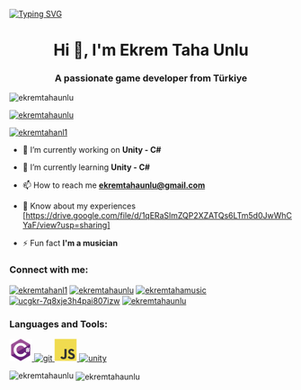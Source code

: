 
<a href="https://git.io/typing-svg"><img src="https://readme-typing-svg.herokuapp.com?font=Fira+Code&pause=1000&color=2EF78A&background=FFFFFF00&center=true&width=435&lines=Welcome+Stranger!" alt="Typing SVG" /></a>
<h1 align="center">Hi 👋, I'm Ekrem Taha Unlu</h1>
<h3 align="center">A passionate game developer from Türkiye</h3>

<p align="left"> <img src="https://komarev.com/ghpvc/?username=ekremtahaunlu&label=Profile%20views&color=0e75b6&style=flat" alt="ekremtahaunlu" /> </p>

<p align="left"> <a href="https://github.com/ryo-ma/github-profile-trophy"><img src="https://github-profile-trophy.vercel.app/?username=ekremtahaunlu" alt="ekremtahaunlu" /></a> </p>

<p align="left"> <a href="https://twitter.com/ekremtahanl1" target="blank"><img src="https://img.shields.io/twitter/follow/ekremtahanl1?logo=twitter&style=for-the-badge" alt="ekremtahanl1" /></a> </p>

- 🔭 I’m currently working on **Unity - C#**

- 🌱 I’m currently learning **Unity - C#**

- 📫 How to reach me **ekremtahaunlu@gmail.com**

- 📄 Know about my experiences [https://drive.google.com/file/d/1qERaSlmZQP2XZATQs6LTm5d0JwWhCYaF/view?usp=sharing]

- ⚡ Fun fact **I'm a musician**

<h3 align="left">Connect with me:</h3>
<p align="left">
<a href="https://twitter.com/ekremtahanl1" target="blank"><img align="center" src="https://raw.githubusercontent.com/rahuldkjain/github-profile-readme-generator/master/src/images/icons/Social/twitter.svg" alt="ekremtahanl1" height="30" width="40" /></a>
<a href="https://linkedin.com/in/ekremtahaunlu" target="blank"><img align="center" src="https://raw.githubusercontent.com/rahuldkjain/github-profile-readme-generator/master/src/images/icons/Social/linked-in-alt.svg" alt="ekremtahaunlu" height="30" width="40" /></a>
<a href="https://instagram.com/ekremtahamusic" target="blank"><img align="center" src="https://raw.githubusercontent.com/rahuldkjain/github-profile-readme-generator/master/src/images/icons/Social/instagram.svg" alt="ekremtahamusic" height="30" width="40" /></a>
<a href="https://www.youtube.com/c/ucgkr-7q8xje3h4pai807izw" target="blank"><img align="center" src="https://raw.githubusercontent.com/rahuldkjain/github-profile-readme-generator/master/src/images/icons/Social/youtube.svg" alt="ucgkr-7q8xje3h4pai807izw" height="30" width="40" /></a>
<a href="https://www.hackerrank.com/ekremtahaunlu" target="blank"><img align="center" src="https://raw.githubusercontent.com/rahuldkjain/github-profile-readme-generator/master/src/images/icons/Social/hackerrank.svg" alt="ekremtahaunlu" height="30" width="40" /></a>
</p>

<h3 align="left">Languages and Tools:</h3>
<p align="left"> <a href="https://www.w3schools.com/cs/" target="_blank" rel="noreferrer"> <img src="https://raw.githubusercontent.com/devicons/devicon/master/icons/csharp/csharp-original.svg" alt="csharp" width="40" height="40"/> </a> <a href="https://git-scm.com/" target="_blank" rel="noreferrer"> <img src="https://www.vectorlogo.zone/logos/git-scm/git-scm-icon.svg" alt="git" width="40" height="40"/> </a> <a href="https://developer.mozilla.org/en-US/docs/Web/JavaScript" target="_blank" rel="noreferrer"> <img src="https://raw.githubusercontent.com/devicons/devicon/master/icons/javascript/javascript-original.svg" alt="javascript" width="40" height="40"/> </a> <a href="https://unity.com/" target="_blank" rel="noreferrer"> <img src="https://www.vectorlogo.zone/logos/unity3d/unity3d-icon.svg" alt="unity" width="40" height="40"/> </a> </p>

<p><img align="left" src="https://github-readme-stats.vercel.app/api/top-langs?username=ekremtahaunlu&show_icons=true&locale=en&layout=compact" alt="ekremtahaunlu" /></p>

<p>&nbsp;<img align="center" src="https://github-readme-stats.vercel.app/api?username=ekremtahaunlu&show_icons=true&locale=en" alt="ekremtahaunlu" /></p>


